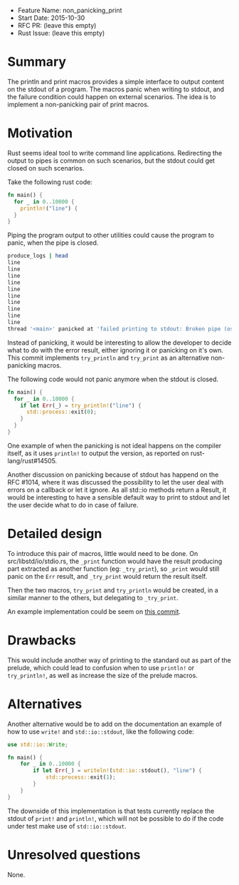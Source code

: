 - Feature Name: non_panicking_print
- Start Date: 2015-10-30
- RFC PR: (leave this empty)
- Rust Issue: (leave this empty)

# Summary
[summary]: #summary

The println and print macros provides a simple interface to output content on
the stdout of a program. The macros panic when writing to stdout, and the
failure condition could happen on external scenarios. The idea is to implement
a non-panicking pair of print macros.

# Motivation
[motivation]: #motivation

Rust seems ideal tool to write command line applications. Redirecting the
output to pipes is common on such scenarios, but the stdout could get closed on
such scenarios.

Take the following rust code:

```rust
fn main() {
  for _ in 0..10000 {
    println!("line") {
  }
}
```

Piping the program output to other utilities could cause the program to
panic, when the pipe is closed.

```bash
produce_logs | head
line
line
line
line
line
line
line
line
line
line
thread '<main>' panicked at 'failed printing to stdout: Broken pipe (os error 32)', ../src/libstd/io/stdio.rs:588
```

Instead of panicking, it would be interesting to allow the developer to
decide what to do with the error result, either ignoring it or panicking
on it's own. This commit implements `try_println` and `try_print` as an
alternative non-panicking macros.

The following code would not panic anymore when the stdout is closed.

```rust
fn main() {
  for _ in 0..10000 {
    if let Err(_) = try_println!("line") {
      std::process::exit(0);
    }
  }
}
```

One example of when the panicking is not ideal happens on the compiler itself,
as it uses `println!` to output the version, as reported on
rust-lang/rust#14505.

Another discussion on panicking because of stdout has happend on the RFC #1014,
where it was discussed the possibility to let the user deal with errors on a
callback or let it ignore. As all std::io methods return a Result, it would be
interesting to have a sensible default way to print to stdout and let the user
decide what to do in case of failure.

# Detailed design
[design]: #detailed-design

To introduce this pair of macros, little would need to be done.
On src/libstd/io/stdio.rs, the `_print` function would have the result
producing part extracted as another function (eg: `_try_print`), so `_print`
would still panic on the `Err` result, and `_try_print` would return the result
itself.

Then the two macros, `try_print` and `try_println` would be created, in a
similar manner to the others, but delegating to `_try_print`.

An example implementation could be seem on [this commit](https://github.com/bltavares/rust/commit/fb6d310c65f7b077c919e28c82118af559a06399).

# Drawbacks
[drawbacks]: #drawbacks

This would include another way of printing to the standard out as part of the
prelude, which could lead to confusion when to use `println!` or
`try_println!`, as well as increase the size of the prelude macros.

# Alternatives
[alternatives]: #alternatives

Another alternative would be to add on the documentation an example of how to
use `write!` and `std::io::stdout`, like the following code:

```rust
use std::io::Write;

fn main() {
    for _ in 0..10000 {
        if let Err(_) = writeln!(std::io::stdout(), "line") {
            std::process::exit(1);
        }
    }
}
```

The downside of this implementation is that tests currently replace the stdout
of `print!` and `println!`, which will not be possible to do if the code under
test make use of `std::io::stdout`.

# Unresolved questions
[unresolved]: #unresolved-questions

None.
